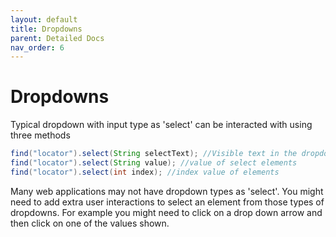 ```yaml
---
layout: default
title: Dropdowns
parent: Detailed Docs
nav_order: 6
---
```


# Dropdowns

Typical dropdown with input type as \'select\' can be interacted with using three
methods 

```java
find("locator").select(String selectText); //Visible text in the dropdown
find("locator").select(String value); //value of select elements
find("locator").select(int index); //index value of elements
```

Many web applications may not have dropdown types as \'select\'. You might need to add extra
user interactions to select an element from those types of dropdowns. For example you might need to click on a drop down arrow and then click on one of the values shown.
